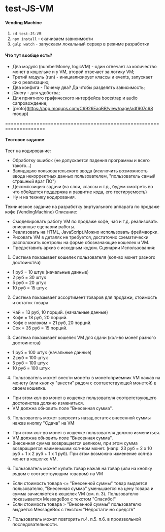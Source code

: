 # test-JS-VM
#### Vending Machine

1. `cd test-JS-VM`
2. `npm install` - скачиваем зависимости
3. `gulp watch` - запускаем локальный сервер в режиме разработки

#### Что тут вообще есть?
- Два модуля (numberMoney, logicVM) - один отвечает за количество монет в кошельке и у VM, второй отвечает за логику VM;
- Третий модуль (run) - инициализирует классы и events, запускает сию реализацию;
- Два конфига - Почему два? Да чтобы разделять зависимость;
- jQuery - для удобства; 
- Для приятного графического интерфейса bootstrap и audio сапровождение;
- [proto](https://app.moqups.com/C6926EaqBB/view/page/adf607c68 moqup)


====================================================================

#### Тестовое задание 
Тест на кодирование:
-	Обработку ошибок (не допускается падения программы и всего такого...)
-	Валидацию пользовательского ввода (исключить возможность ввода некорректных данных пользователем, "пользователь самый страшный враг ПО")
-	Декомпозицию задачи (на слои, классы и т.д., будем смотреть во что обойдется поддержка и развитие кода, его тестируемость) 
-	Ну и на технику кодирования.

Техническое задание на разработку виртуального аппарата по продаже кофе (VendingMachine)
Описание: 
-	Смоделировать работу VM по продаже кофе, чая и т.д. реализовать описанные сценарии работы.
-	Реализовать на HTML, JavaScript.Можно использовать фреймворки. 
-	Рисовать VM в деталях не требуется, достаточно схематически расположить контролы на форме обозначающие кошелек и VM. 
-	Предоставить архив с исходным кодом.
Сценарии Использования:
1.	Система показывает кошелек пользователя (кол-во монет разного достоинства)
-	1 руб = 10 штук (начальные данные)
-	2 руб = 30 штук
-	5 руб = 20 штук
-	10 руб = 15 штук
2.	Система показывает ассортимент товаров для продажи, стоимость и остаток товара
-	Чай = 13 руб, 10 порций. (начальные данные)
-	Кофе = 18 руб, 20 порций.
-	Кофе с молоком = 21 руб, 20 порций.
-	Сок = 35 руб = 15 порций.
3.	Система показывает кошелек VM для сдачи (кол-во монет разного достоинства)
-	1 руб = 100 штук (начальные данные)
-	2 руб = 100 штук
-	5 руб = 100 штук
-	10 руб = 100 штук
4.	Пользователь может внести монеты в монетоприемник VM нажав на монету (или кнопку "внести" рядом с соответствующей монетой) в своем кошелке.
-	При этом кол-во монет в кошелке пользователя соответствующего достоинства должно измениться.
-	VM должна обновить поле "Внесенная сумма".
5.	Пользователь может запросить назад остаток внесенной суммы нажав кнопку "Сдача" на VM
-	При этом кол-во монет в кошелке пользователя должно измениться.
-	VM должна обновить поле "Внесенная сумма".
-	Внесенная сумма возвращается целиком, при этом сумма возвращается наименьшим кол-вом монет. (напр: 23 руб = 2 х 10 руб + 1 х 2 руб + 1 х 1 руб). При этом возможно изменение кол-во монет в кошелке VM.
6.	Пользователь может купить товар нажав на товар (или на кнопку рядом с соотвествующим товаром) на VM
-	Если стоимость товара <= "Внесенной суммы" товар выдается пользователю, "Внесенная сумма" уменьшается на цену товара и сумма зачисляется в кошелек VM (см. п. 3). Пользователю показывается MessageBox с текстом "Спасибо!"
-	Если стоимость товара > "Внесенной суммы" пользователю выдается MessageBox с текстом "Недостаточно средств"
7.	Пользователь может повторить п.4. п.5. п.6. в произвольной последовательности.
